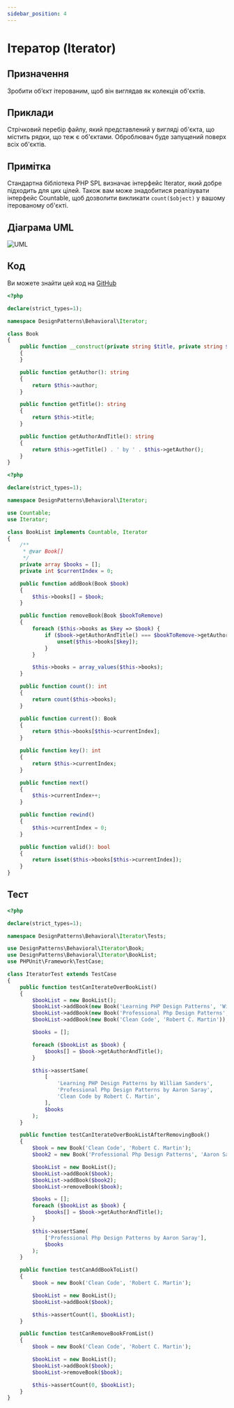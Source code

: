 ```yaml
---
sidebar_position: 4
---
```


# Ітератор (Iterator)

## Призначення

Зробити об’єкт ітерованим, щоб він виглядав як колекція об'єктів.

## Приклади

Стрічковий перебір файлу, який представлений у вигляді об'єкта, що містить рядки, що теж є об'єктами. 
Оброблювач буде запущений поверх всіх об'єктів.

## Примітка

Стандартна бібліотека PHP SPL визначає інтерфейс Iterator, який добре підходить для цих цілей. Також вам може 
знадобитися реалізувати інтерфейс Countable, щоб дозволити викликати `count($object)` у вашому ітерованому об'єкті.

## Діаграма UML

![ UML](./images/iterator.png)

## Код
Ви можете знайти цей код на [GitHub](https://github.com/PetroOstapuk/DesignPatternsPHP/tree/main/Behavioral/Iterator)

```php title="Book.php"
<?php

declare(strict_types=1);

namespace DesignPatterns\Behavioral\Iterator;

class Book
{
    public function __construct(private string $title, private string $author)
    {
    }

    public function getAuthor(): string
    {
        return $this->author;
    }

    public function getTitle(): string
    {
        return $this->title;
    }

    public function getAuthorAndTitle(): string
    {
        return $this->getTitle() . ' by ' . $this->getAuthor();
    }
}
```

```php title="BookList.php"
<?php

declare(strict_types=1);

namespace DesignPatterns\Behavioral\Iterator;

use Countable;
use Iterator;

class BookList implements Countable, Iterator
{
    /**
     * @var Book[]
     */
    private array $books = [];
    private int $currentIndex = 0;

    public function addBook(Book $book)
    {
        $this->books[] = $book;
    }

    public function removeBook(Book $bookToRemove)
    {
        foreach ($this->books as $key => $book) {
            if ($book->getAuthorAndTitle() === $bookToRemove->getAuthorAndTitle()) {
                unset($this->books[$key]);
            }
        }

        $this->books = array_values($this->books);
    }

    public function count(): int
    {
        return count($this->books);
    }

    public function current(): Book
    {
        return $this->books[$this->currentIndex];
    }

    public function key(): int
    {
        return $this->currentIndex;
    }

    public function next()
    {
        $this->currentIndex++;
    }

    public function rewind()
    {
        $this->currentIndex = 0;
    }

    public function valid(): bool
    {
        return isset($this->books[$this->currentIndex]);
    }
}
```

## Тест

```php title="Tests/IteratorTest.php"
<?php

declare(strict_types=1);

namespace DesignPatterns\Behavioral\Iterator\Tests;

use DesignPatterns\Behavioral\Iterator\Book;
use DesignPatterns\Behavioral\Iterator\BookList;
use PHPUnit\Framework\TestCase;

class IteratorTest extends TestCase
{
    public function testCanIterateOverBookList()
    {
        $bookList = new BookList();
        $bookList->addBook(new Book('Learning PHP Design Patterns', 'William Sanders'));
        $bookList->addBook(new Book('Professional Php Design Patterns', 'Aaron Saray'));
        $bookList->addBook(new Book('Clean Code', 'Robert C. Martin'));

        $books = [];

        foreach ($bookList as $book) {
            $books[] = $book->getAuthorAndTitle();
        }

        $this->assertSame(
            [
                'Learning PHP Design Patterns by William Sanders',
                'Professional Php Design Patterns by Aaron Saray',
                'Clean Code by Robert C. Martin',
            ],
            $books
        );
    }

    public function testCanIterateOverBookListAfterRemovingBook()
    {
        $book = new Book('Clean Code', 'Robert C. Martin');
        $book2 = new Book('Professional Php Design Patterns', 'Aaron Saray');

        $bookList = new BookList();
        $bookList->addBook($book);
        $bookList->addBook($book2);
        $bookList->removeBook($book);

        $books = [];
        foreach ($bookList as $book) {
            $books[] = $book->getAuthorAndTitle();
        }

        $this->assertSame(
            ['Professional Php Design Patterns by Aaron Saray'],
            $books
        );
    }

    public function testCanAddBookToList()
    {
        $book = new Book('Clean Code', 'Robert C. Martin');

        $bookList = new BookList();
        $bookList->addBook($book);

        $this->assertCount(1, $bookList);
    }

    public function testCanRemoveBookFromList()
    {
        $book = new Book('Clean Code', 'Robert C. Martin');

        $bookList = new BookList();
        $bookList->addBook($book);
        $bookList->removeBook($book);

        $this->assertCount(0, $bookList);
    }
}
```